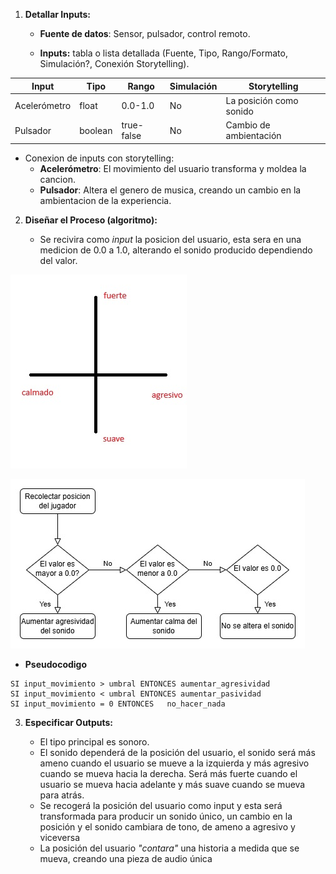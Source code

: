 1.  **Detallar Inputs:**

    -  **Fuente de datos**: Sensor, pulsador, control remoto.
   
    -  **Inputs:** tabla o lista detallada (Fuente, Tipo, Rango/Formato, Simulación?, Conexión Storytelling).
  
| Input         | Tipo    | Rango      | Simulación | Storytelling            |
|---------------|---------|------------|------------|-------------------------|
| Acelerómetro | float   | 0.0-1.0    | No         | La posición como sonido |
| Pulsador      | boolean | true-false | No         | Cambio de ambientación  |

 -   Conexion de inputs con storytelling:
        -   **Acelerómetro**: El movimiento del usuario transforma y moldea la cancion.
        -   **Pulsador**: Altera el genero de musica, creando un cambio en la ambientacion de la experiencia.

2.  **Diseñar el Proceso (algoritmo):**

    -  Se recivira como *input* la posicion del usuario, esta sera en una medicion de 0.0 a 1.0, alterando el sonido producido dependiendo del valor.

  ![image](../../../../assets/plano-cartesiano.jpg)

  ![diagrama](../../../../assets/diagrama-ipo.jpg)

   -   **Pseudocodigo**

```
SI input_movimiento > umbral ENTONCES aumentar_agresividad
SI input_movimiento < umbral ENTONCES aumentar_pasividad
SI input_movimiento = 0 ENTONCES   no_hacer_nada
```  
3.  **Especificar Outputs:**

    -   El tipo principal es sonoro.
    -   El sonido dependerá de la posición del usuario, el sonido será más ameno cuando el usuario se mueve a la izquierda y más agresivo cuando se mueva hacia la derecha. Será más fuerte cuando el usuario se mueva hacia adelante y más suave cuando se mueva para atrás.
    -   Se recogerá la posición del usuario como input y esta será transformada para producir un sonido único, un cambio en la posición y el sonido cambiara de tono, de ameno a agresivo y viceversa
    -   La posición del usuario *"contara"* una historia a medida que se mueva, creando una pieza de audio única
